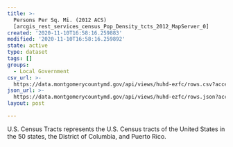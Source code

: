 ```yaml
---
title: >-
  Persons Per Sq. Mi. (2012 ACS)
  [arcgis_rest_services_census_Pop_Density_tcts_2012_MapServer_0]
created: '2020-11-10T16:58:16.259883'
modified: '2020-11-10T16:58:16.259892'
state: active
type: dataset
tags: []
groups:
  - Local Government
csv_url: >-
  https://data.montgomerycountymd.gov/api/views/huhd-ezfc/rows.csv?accessType=DOWNLOAD
json_url: >-
  https://data.montgomerycountymd.gov/api/views/huhd-ezfc/rows.json?accessType=DOWNLOAD
layout: post

---
```

U.S. Census Tracts represents the U.S. Census tracts of the United States in the 50 states, the District of Columbia, and Puerto Rico.
